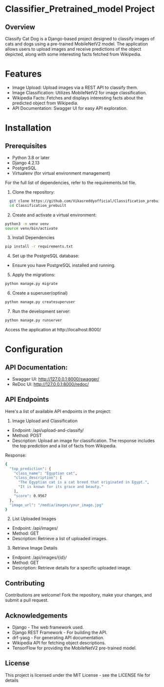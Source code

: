 
# Classifier_Pretrained_model Project
## Overview

Classify Cat Dog is a Django-based project designed to classify images of cats and dogs using a pre-trained MobileNetV2 model. The application allows users to upload images and receive predictions of the object depicted, along with some interesting facts fetched from Wikipedia.

# Features
- Image Upload: Upload images via a REST API to classify them.
- Image Classification: Utilizes MobileNetV2 for image classification.
- Wikipedia Facts: Fetches and displays interesting facts about the predicted object from Wikipedia.
- API Documentation: Swagger UI for easy API exploration.


# Installation
## Prerequisites
- Python 3.8 or later
- Django 4.2.13
- PostgreSQL 
- Virtualenv  (for virtual environment management)

For the full list of dependencies, refer to the requirements.txt file.

1. Clone the repository:

```bash
  git clone https://github.com/Vikasreddyofficial/Classification_prebuilt.git
  cd Classification_prebuilt
```
2. Create and activate a virtual environment:

```bash
python3 -m venv venv
source venv/bin/activate 

```
3. Install Dependencies

```bash
pip install -r requirements.txt

```
4. Set up the PostgreSQL database:

- Ensure you have PostgreSQL installed and running.

5. Apply the migrations:

```bash
python manage.py migrate

```

6. Create a superuser(optinal)

```bash
python manage.py createsuperuser

```

7. Run the development server:

```bash
python manage.py runserver

```
Access the application at http://localhost:8000/


# Configuration

## API Documentation:

- Swagger UI: http://127.0.0.1:8000/swagger/
- ReDoc UI: http://127.0.0.1:8000/redoc/


## API Endpoints
Here's a list of available API endpoints in the project:

1. Image Upload and Classification

- Endpoint: /api/upload-and-classify/
- Method: POST
- Description: Upload an image for classification. The response includes the top prediction and a list of facts from Wikipedia.

Response:

```bash
{
  "top_prediction": {
    "class_name": "Egyptian cat",
    "class_description": [
      "The Egyptian cat is a cat breed that originated in Egypt.",
      "It is known for its grace and beauty."
    ],
    "score": 0.9567
  },
  "image_url": "/media/images/your_image.jpg"
}

```

2. List Uploaded Images

- Endpoint: /api/images/
- Method: GET
- Description: Retrieve a list of uploaded images.

3. Retrieve Image Details

- Endpoint: /api/images/{id}/
- Method: GET
- Description: Retrieve details for a specific uploaded image.



## Contributing
Contributions are welcome! Fork the repository, make your changes, and submit a pull request.

## Acknowledgements
- Django - The web framework used.
- Django REST Framework - For building the API.
- drf-yasg - For generating API documentation.
- Wikipedia API for fetching object descriptions.
- TensorFlow for providing the MobileNetV2 pre-trained model.

## License
This project is licensed under the MIT License - see the LICENSE file for details